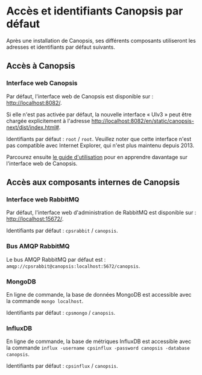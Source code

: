 # Accès et identifiants Canopsis par défaut

Après une installation de Canopsis, ses différents composants utiliseront les adresses et identifiants par défaut suivants.

## Accès à Canopsis

### Interface web Canopsis

Par défaut, l'interface web de Canopsis est disponible sur : [http://localhost:8082/](http://localhost:8082/).

Si elle n'est pas activée par défaut, la nouvelle interface « UIv3 » peut être chargée explicitement à l'adresse [http://localhost:8082/en/static/canopsis-next/dist/index.html#](http://localhost:8082/en/static/canopsis-next/dist/index.html#).

Identifiants par défaut : `root` / `root`. Veuillez noter que cette interface n'est pas compatible avec Internet Explorer, qui n'est plus maintenu depuis 2013.

Parcourez ensuite [le guide d'utilisation](../../../guide-utilisation/) pour en apprendre davantage sur l'interface web de Canopsis.

## Accès aux composants internes de Canopsis

### Interface web RabbitMQ

Par défaut, l'interface web d'administration de RabbitMQ est disponible sur : [http://localhost:15672/](http://localhost:15672/).

Identifiants par défaut : `cpsrabbit` / `canopsis`.

### Bus AMQP RabbitMQ

Le bus AMQP RabbitMQ par défaut est : `amqp://cpsrabbit@canopsis:localhost:5672/canopsis`.

### MongoDB

En ligne de commande, la base de données MongoDB est accessible avec la commande `mongo localhost`.

Identifiants par défaut : `cpsmongo` / `canopsis`.

### InfluxDB

En ligne de commande, la base de métriques InfluxDB est accessible avec la commande `influx -username cpsinflux -password canopsis -database canopsis`.

Identifiants par défaut : `cpsinflux` / `canopsis`.
